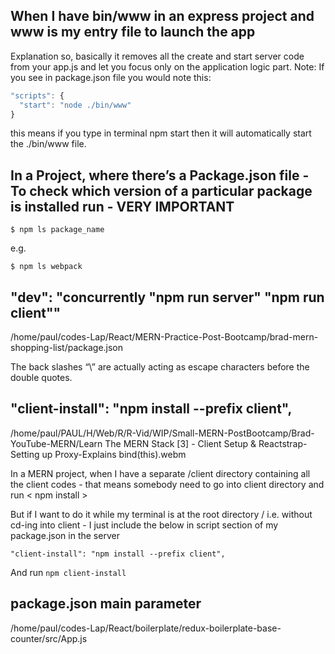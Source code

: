 ## When I have bin/www in an express project and www is my entry file to launch the app

Explanation so, basically it removes all the create and start server code from your app.js and let you focus only on the application logic part. Note: If you see in package.json file you would note this:

```js
"scripts": {
  "start": "node ./bin/www"
}
```

this means if you type in terminal npm start then it will automatically start the ./bin/www file.


## In a Project, where there’s a Package.json file - To check which version of a particular package is installed run  - VERY IMPORTANT

``$ npm ls package_name``

e.g.

``$ npm ls webpack``


## "dev": "concurrently \"npm run server\" \"npm run client\""

/home/paul/codes-Lap/React/MERN-Practice-Post-Bootcamp/brad-mern-shopping-list/package.json

The back slashes “\” are actually acting as escape characters before the double quotes.


## "client-install": "npm install --prefix client",

/home/paul/PAUL/H/Web/R/R-Vid/WIP/Small-MERN-PostBootcamp/Brad-YouTube-MERN/Learn The MERN Stack [3] - Client Setup & Reactstrap-Setting up Proxy-Explains bind(this).webm

In a MERN project, when I have a separate /client directory containing all the client codes - that means somebody need to go into client directory and run < npm install >

But if I want to do it while my terminal is at the root directory / i.e. without cd-ing into client - I just include the below in script section of my package.json in the server

``"client-install": "npm install --prefix client",``

And run ``npm client-install``

## package.json main parameter

/home/paul/codes-Lap/React/boilerplate/redux-boilerplate-base-counter/src/App.js


